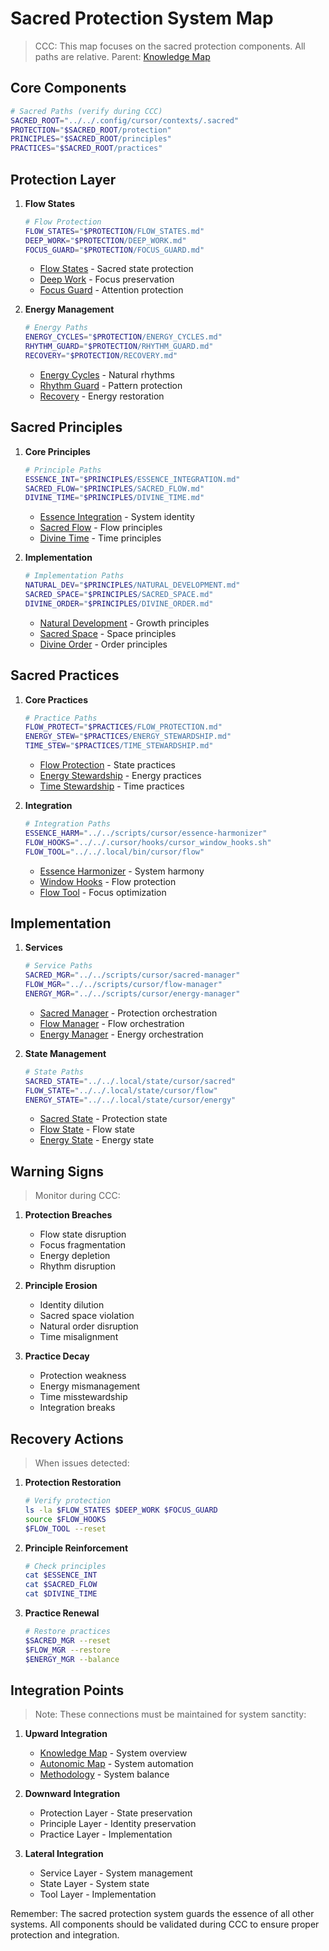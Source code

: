 # Sacred Protection System Map
> CCC: This map focuses on the sacred protection components. All paths are relative.
> Parent: [Knowledge Map](../KNOWLEDGE_MAP.md)

## Core Components
```bash
# Sacred Paths (verify during CCC)
SACRED_ROOT="../../.config/cursor/contexts/.sacred"
PROTECTION="$SACRED_ROOT/protection"
PRINCIPLES="$SACRED_ROOT/principles"
PRACTICES="$SACRED_ROOT/practices"
```

## Protection Layer

1. **Flow States**
   ```bash
   # Flow Protection
   FLOW_STATES="$PROTECTION/FLOW_STATES.md"
   DEEP_WORK="$PROTECTION/DEEP_WORK.md"
   FOCUS_GUARD="$PROTECTION/FOCUS_GUARD.md"
   ```
   - [Flow States]($FLOW_STATES) - Sacred state protection
   - [Deep Work]($DEEP_WORK) - Focus preservation
   - [Focus Guard]($FOCUS_GUARD) - Attention protection

2. **Energy Management**
   ```bash
   # Energy Paths
   ENERGY_CYCLES="$PROTECTION/ENERGY_CYCLES.md"
   RHYTHM_GUARD="$PROTECTION/RHYTHM_GUARD.md"
   RECOVERY="$PROTECTION/RECOVERY.md"
   ```
   - [Energy Cycles]($ENERGY_CYCLES) - Natural rhythms
   - [Rhythm Guard]($RHYTHM_GUARD) - Pattern protection
   - [Recovery]($RECOVERY) - Energy restoration

## Sacred Principles

1. **Core Principles**
   ```bash
   # Principle Paths
   ESSENCE_INT="$PRINCIPLES/ESSENCE_INTEGRATION.md"
   SACRED_FLOW="$PRINCIPLES/SACRED_FLOW.md"
   DIVINE_TIME="$PRINCIPLES/DIVINE_TIME.md"
   ```
   - [Essence Integration]($ESSENCE_INT) - System identity
   - [Sacred Flow]($SACRED_FLOW) - Flow principles
   - [Divine Time]($DIVINE_TIME) - Time principles

2. **Implementation**
   ```bash
   # Implementation Paths
   NATURAL_DEV="$PRINCIPLES/NATURAL_DEVELOPMENT.md"
   SACRED_SPACE="$PRINCIPLES/SACRED_SPACE.md"
   DIVINE_ORDER="$PRINCIPLES/DIVINE_ORDER.md"
   ```
   - [Natural Development]($NATURAL_DEV) - Growth principles
   - [Sacred Space]($SACRED_SPACE) - Space principles
   - [Divine Order]($DIVINE_ORDER) - Order principles

## Sacred Practices

1. **Core Practices**
   ```bash
   # Practice Paths
   FLOW_PROTECT="$PRACTICES/FLOW_PROTECTION.md"
   ENERGY_STEW="$PRACTICES/ENERGY_STEWARDSHIP.md"
   TIME_STEW="$PRACTICES/TIME_STEWARDSHIP.md"
   ```
   - [Flow Protection]($FLOW_PROTECT) - State practices
   - [Energy Stewardship]($ENERGY_STEW) - Energy practices
   - [Time Stewardship]($TIME_STEW) - Time practices

2. **Integration**
   ```bash
   # Integration Paths
   ESSENCE_HARM="../../scripts/cursor/essence-harmonizer"
   FLOW_HOOKS="../../.cursor/hooks/cursor_window_hooks.sh"
   FLOW_TOOL="../../.local/bin/cursor/flow"
   ```
   - [Essence Harmonizer]($ESSENCE_HARM) - System harmony
   - [Window Hooks]($FLOW_HOOKS) - Flow protection
   - [Flow Tool]($FLOW_TOOL) - Focus optimization

## Implementation

1. **Services**
   ```bash
   # Service Paths
   SACRED_MGR="../../scripts/cursor/sacred-manager"
   FLOW_MGR="../../scripts/cursor/flow-manager"
   ENERGY_MGR="../../scripts/cursor/energy-manager"
   ```
   - [Sacred Manager]($SACRED_MGR) - Protection orchestration
   - [Flow Manager]($FLOW_MGR) - Flow orchestration
   - [Energy Manager]($ENERGY_MGR) - Energy orchestration

2. **State Management**
   ```bash
   # State Paths
   SACRED_STATE="../../.local/state/cursor/sacred"
   FLOW_STATE="../../.local/state/cursor/flow"
   ENERGY_STATE="../../.local/state/cursor/energy"
   ```
   - [Sacred State]($SACRED_STATE) - Protection state
   - [Flow State]($FLOW_STATE) - Flow state
   - [Energy State]($ENERGY_STATE) - Energy state

## Warning Signs
> Monitor during CCC:

1. **Protection Breaches**
   - Flow state disruption
   - Focus fragmentation
   - Energy depletion
   - Rhythm disruption

2. **Principle Erosion**
   - Identity dilution
   - Sacred space violation
   - Natural order disruption
   - Time misalignment

3. **Practice Decay**
   - Protection weakness
   - Energy mismanagement
   - Time misstewardship
   - Integration breaks

## Recovery Actions
> When issues detected:

1. **Protection Restoration**
   ```bash
   # Verify protection
   ls -la $FLOW_STATES $DEEP_WORK $FOCUS_GUARD
   source $FLOW_HOOKS
   $FLOW_TOOL --reset
   ```

2. **Principle Reinforcement**
   ```bash
   # Check principles
   cat $ESSENCE_INT
   cat $SACRED_FLOW
   cat $DIVINE_TIME
   ```

3. **Practice Renewal**
   ```bash
   # Restore practices
   $SACRED_MGR --reset
   $FLOW_MGR --restore
   $ENERGY_MGR --balance
   ```

## Integration Points
> Note: These connections must be maintained for system sanctity:

1. **Upward Integration**
   - [Knowledge Map](../KNOWLEDGE_MAP.md) - System overview
   - [Autonomic Map](../autonomic/AUTONOMIC_MAP.md) - System automation
   - [Methodology](../methodology/equilibrium.md) - System balance

2. **Downward Integration**
   - Protection Layer - State preservation
   - Principle Layer - Identity preservation
   - Practice Layer - Implementation

3. **Lateral Integration**
   - Service Layer - System management
   - State Layer - System state
   - Tool Layer - Implementation

Remember: The sacred protection system guards the essence of all other systems. All components should be validated during CCC to ensure proper protection and integration. 